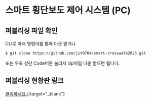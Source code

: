# 스마트 횡단보도 제어 시스템 (PC)

## 퍼블리싱 파일 확인

CLI로 아래 명령어를 통해 다운 받거나

```
$ git clone https://github.com/jit0704/smart-crosswalk2025.git
```

또는 우측 상단 Code버튼 눌러서 zip파일 다운 받으면 됩니다.

## 퍼블리싱 현황판 링크

[클릭하세요.](https://zingy-nougat-e25759.netlify.app/org/){:target="\_blank"}
